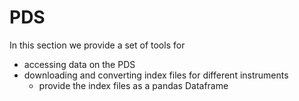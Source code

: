 # PDS

In this section we provide a set of tools for 

* accessing data on the PDS
* downloading and converting index files for different instruments
  * provide the index files as a pandas Dataframe
